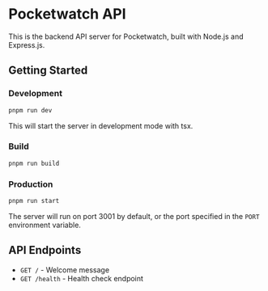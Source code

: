 # Pocketwatch API

This is the backend API server for Pocketwatch, built with Node.js and Express.js.

## Getting Started

### Development

```bash
pnpm run dev
```

This will start the server in development mode with tsx.

### Build

```bash
pnpm run build
```

### Production

```bash
pnpm run start
```

The server will run on port 3001 by default, or the port specified in the `PORT` environment variable.

## API Endpoints

- `GET /` - Welcome message
- `GET /health` - Health check endpoint
